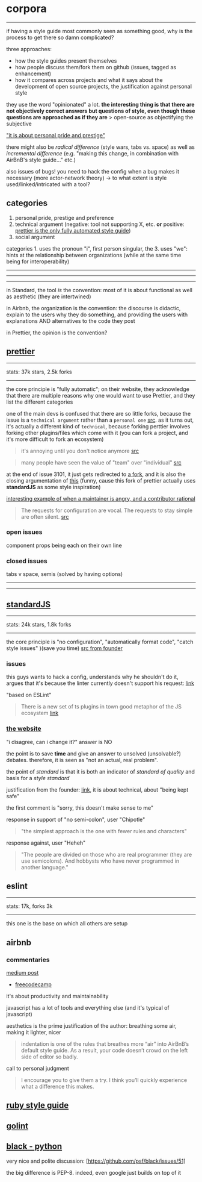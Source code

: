 # corpora

---

if having a style guide most commonly seen as something good, why is the process to get there so damn complicated?

three approaches:

- how the style guides present themselves
- how people discuss them/fork them on github (issues, tagged as enhancement)
- how it compares across projects and what it says about the development of open source projects, the justification against personal style

they use the word "opinionated" a lot. **the interesting thing is that there are not objectively correct answers but questions of style, even though these questions are approached as if they are** > open-source as objectifying the subjective

["it is about personal pride and prestige"](https://www.freebsd.org/doc/en/books/faq/misc.html#bikeshed-painting)

there might also be *radical difference* (style wars, tabs vs. space) as well as *incremental difference* (e.g. "making this change, in combination with AirBnB's style guide..." etc.)

also issues of bugs! you need to hack the config when a bug makes it necessary (more actor-network theory) -> to what extent is style used/linked/intricated with a tool?

## categories

1. personal pride, prestige and preference
2. technical argument (negative: tool not supporting X, etc. **or** positive: [prettier is the only fully automated style guide](https://prettier.io/docs/en/why-prettier.html))
3. social argument

categories 1. uses the pronoun "i", first person singular, the 3. uses "we": hints at the relationship between organizations (while at the same time being for interoperability)

---
---
---

in Standard, the tool *is* the convention: most of it is about functional as well as aesthetic (they are intertwined)

in Airbnb, the organization is the convention: the discourse is didactic, explain to the users why they do something, and providing the users with explanations AND alternatives to the code they post

in Prettier, the opinion is the convention?

## [prettier](https://prettier.io/docs/en/why-prettier.html)

---

stats: 37k stars, 2.5k forks

---

the core principle is "fully automatic"; on their website, they acknowledge that there are multiple reasons why one would want to use Prettier, and they list the different categories

one of the main devs is confused that there are so little forks, because the issue is a `technical argument` rather than a `personal one` [src](https://github.com/prettier/prettier/issues/3101#issuecomment-606764384). as it turns out, it's actually a different kind of `technical`, because forking perttier involves forking other plugins/files which come with it (you can fork a project, and it's more difficult to fork an ecosystem)

> it's annoying until you don't notice anymore
[src](https://github.com/prettier/prettier/issues/3101#issuecomment-674176352)

> many people have seen the value of "team" over "individual"
[src](https://github.com/prettier/prettier/issues/3101#issuecomment-683836592)

at the end of issue 3101, it just gets redirected to [a fork](https://github.com/brodybits/prettierx), and it is also the closing argumentation of [this](https://github.com/prettier/prettier/issues/8507) (funny, cause this fork of prettier actually uses **standardJS** as some style inspiration)

[interesting example of when a maintainer is angry, and a contributor rational](https://github.com/prettier/prettier/issues/8507)

> The requests for configuration are vocal. The requests to stay simple are often silent.
[src](https://github.com/prettier/prettier/issues/40)

### open issues

component props being each on their own line

### closed issues

tabs v space, semis (solved by having options)

---
---

## [standardJS](https://github.com/standard/standard/)

---

stats: 24k stars, 1.8k forks

---

the core principle is "no configuration", "automatically format code", "catch style issues" )(save you time) [src from founder](https://github.com/standard/standard/issues/1356)

### issues

this guys wants to hack a config, understands why he shouldn't do it, argues that it's because the linter currently doesn't support his request: [link](https://github.com/standard/standard/issues/1500)

"based on ESLint"

> There is a new set of ts plugins in town
good metaphor of the JS ecosystem [link](https://github.com/standard/standard/pull/1101)

### [the website](https://standardjs.com/#why-should-i-use-javascript-standard-style)

"i disagree, can i change it?" answer is NO

the point is to save **time** and give an answer to unsolved (unsolvable?) debates. therefore, it is seen as "not an actual, real problem".

the point of *standard* is that it is both an indicator of *standard of quality* and basis for a *style standard*

justification from the founder: [link](https://feross.org/never-use-semicolons/), it is about technical, about "being kept safe"

the first comment is "sorry, this doesn't make sense to me"

response in support of "no semi-colon", user "Chipotle"
> "the simplest approach is the one with fewer rules and characters"

response against, user "Heheh"
> "The people are divided on those who are real programmer (they are use semicolons). And hobbysts who have never programmed in another language."

## eslint

---

stats: 17k, forks 3k

---

this one is the base on which all others are setup

## airbnb

### commentaries

[medium post](https://medium.com/docon/airbnb-javascript-style-guide-key-takeaways-ffd0370c053)

- [freecodecamp](https://www.freecodecamp.org/news/adding-some-air-to-the-airbnb-style-guide-3df40e31c57a/)

it's about productivity and maintainability

javascript has a lot of tools and everything else (and it's typical of javascript)

aesthetics is the prime justification of the author: breathing some air, making it lighter, nicer
> indentation is one of the rules that breathes more “air” into AirBnB’s default style guide. As a result, your code doesn’t crowd on the left side of editor so badly.

call to personal judgment
> I encourage you to give them a try. I think you’ll quickly experience what a difference this makes.

## [ruby style guide](https://rubystyle.guide/)

## [golint](https://github.com/golang/lint)

## [black - python](https://github.com/psf/black/)

very nice and polite discussion: [https://github.com/psf/black/issues/51]

the big difference is PEP-8. indeed, even google just builds on top of it

